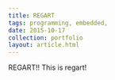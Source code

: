 ```yaml
---
title: REGART
tags: programming, embedded,
date: 2015-10-17
collection: portfolio
layout: article.html
---
```


REGART!! This is regart!
